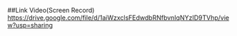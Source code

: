 ##Link Video(Screen Record)
https://drive.google.com/file/d/1aiWzxclsFEdwdbRNfbvnIqNYzID9TVhp/view?usp=sharing

